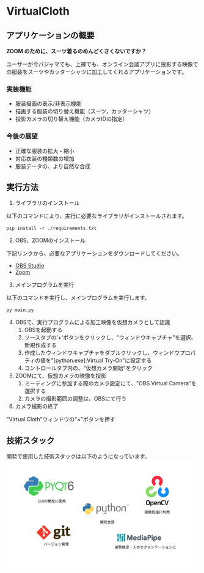 # VirtualCloth
## アプリケーションの概要
**ZOOM のために、スーツ着るのめんどくさくないですか？**

ユーザーが今パジャマでも、上裸でも、オンライン会議アプリに投影する映像での服装をスーツやカッターシャツに加工してくれるアプリケーションです。

### 実装機能
* 服装描画の表示/非表示機能
* 描画する服装の切り替え機能（スーツ，カッターシャツ）
* 投影カメラの切り替え機能（カメラIDの指定）

### 今後の展望
* 正確な服装の拡大・縮小
* 対応衣装の種類数の増加
* 服装データの、より自然な合成

## 実行方法
1. ライブラリのインストール

以下のコマンドにより、実行に必要なライブラリがインストールされます。
```
pip install -r ./requirements.txt
```
2. OBS、ZOOMのインストール

下記リンクから、必要なアプリケーションをダウンロードしてください。
* [OBS Studio](https://obsproject.com/ja/download)
* [Zoom](https://zoom.us/ja/download)

3. メインプログラムを実行

以下のコマンドを実行し、メインプログラムを実行します。
```
py main.py
```
4. OBSで、実行プログラムによる加工映像を仮想カメラとして認識
    1. OBSを起動する
    2. ソースタブの'+'ボタンをクリックし、"ウィンドウキャプチャ"を選択、新規作成する
    3. 作成したウィンドウキャプチャをダブルクリックし、ウィンドウプロパティの値を"\[python.exe\]:Virtual Try-On"に設定する
    4. コントロールタブ内の、"仮想カメラ開始"をクリック
5. ZOOMにて、仮想カメラの映像を投影
    1. ミーティングに参加する際のカメラ設定にて、"OBS Virtual Camera"を選択する
    2. カメラの撮影範囲の調整は、OBSにて行う
6. カメラ撮影の終了

"Virtual Cloth"ウィンドウの"×"ボタンを押す

## 技術スタック
開発で使用した技術スタックは以下のようになっています。
![Technology Stack](./public/TechnologyStack.svg)

<!-- ## デモ-->
